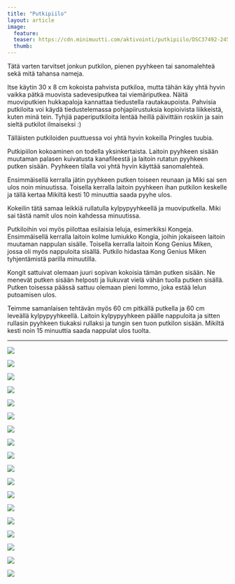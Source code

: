```yaml
---
title: "Putkipiilo"
layout: article
image:
  feature:
  teaser: https://cdn.minimuutti.com/aktivointi/putkipiilo/DSC37492-245px.jpg
  thumb:
---
```


Tätä varten tarvitset jonkun putkilon, pienen pyyhkeen tai sanomalehteä sekä mitä tahansa nameja.

Itse käytin 30 x 8 cm kokoista pahvista putkiloa, mutta tähän käy yhtä hyvin vaikka pätkä muovista sadevesiputkea tai viemäriputkea. Näitä muoviputkien hukkapaloja kannattaa tiedustella rautakaupoista. Pahvisia putkiloita voi käydä tiedustelemassa pohjapiirustuksia kopioivista liikkeistä, kuten minä tein. Tyhjiä paperiputkiloita lentää heillä päivittäin roskiin ja sain sieltä putkilot ilmaiseksi :)

Tälläisten putkiloiden puuttuessa voi yhtä hyvin kokeilla Pringles tuubia.

Putkipiilon kokoaminen on todella yksinkertaista. Laitoin pyyhkeen sisään muutaman palasen kuivatusta kanafileestä ja laitoin rutatun pyyhkeen putken sisään. Pyyhkeen tilalla voi yhtä hyvin käyttää sanomalehteä. 

Ensimmäisellä kerralla jätin pyyhkeen putken toiseen reunaan ja Miki sai sen ulos noin minuutissa. Toisella kerralla laitoin pyyhkeen ihan putkilon keskelle ja tällä kertaa Mikiltä kesti 10 minuuttia saada pyyhe ulos.

Kokeilin tätä samaa leikkiä rullatulla kylpypyyhkeellä ja muoviputkella. Miki sai tästä namit ulos noin kahdessa minuutissa.

Putkiloihin voi myös piilottaa esilaisia leluja, esimerkiksi Kongeja. Ensimmäisellä kerralla laitoin kolme lumiukko Kongia, joihin jokaiseen laitoin muutaman nappulan sisälle. Toisella kerralla laitoin Kong Genius Miken, jossa oli myös nappuloita sisällä. Putkilo hidastaa Kong Genius Miken tyhjentämistä parilla minuutilla.

Kongit sattuivat olemaan juuri sopivan kokoisia tämän putken sisään. Ne menevät putken sisään helposti ja liukuvat vielä vähän tuolla putken sisällä. Putken toisessa päässä sattuu olemaan pieni lommo, joka estää lelun putoamisen ulos.

Teimme samanlaisen tehtävän myös 60 cm pitkällä putkella ja 60 cm leveällä kylpypyyhkeellä. Laitoin kylpypyyhkeen päälle nappuloita ja sitten rullasin pyyhkeen tiukaksi rullaksi ja tungin sen tuon putkilon sisään. Mikiltä kesti noin 15 minuuttia saada nappulat ulos tuolta.

---

![](https://cdn.minimuutti.com/aktivointi/putkipiilo/DSC37492-800px.jpg)

![](https://cdn.minimuutti.com/aktivointi/putkipiilo/DSC37386-800px.jpg)

![](https://cdn.minimuutti.com/aktivointi/putkipiilo/DSC37474-800px.jpg)

![](https://cdn.minimuutti.com/aktivointi/putkipiilo/DSC37439-800px.jpg)

![](https://cdn.minimuutti.com/aktivointi/putkipiilo/DSC37484-800px.jpg)

![](https://cdn.minimuutti.com/aktivointi/putkipiilo/DSC37631-800px.jpg)

![](https://cdn.minimuutti.com/aktivointi/putkipiilo/DSC42999-800px.jpg)

![](https://cdn.minimuutti.com/aktivointi/putkipiilo/DSC43028-800px.jpg)

![](https://cdn.minimuutti.com/aktivointi/putkipiilo/DSC43057-800px.jpg)

![](https://cdn.minimuutti.com/aktivointi/putkipiilo/DSC46277-800px.jpg)

![](https://cdn.minimuutti.com/aktivointi/putkipiilo/DSC47917-800px.jpg)

![](https://cdn.minimuutti.com/aktivointi/putkipiilo/DSC47921-800px.jpg)

![](https://cdn.minimuutti.com/aktivointi/putkipiilo/DSC47941-800px.jpg)

![](https://cdn.minimuutti.com/aktivointi/putkipiilo/DSC47952-800px.jpg)

![](https://cdn.minimuutti.com/aktivointi/putkipiilo/DSC51455-800px.jpg)

![](https://cdn.minimuutti.com/aktivointi/putkipiilo/DSC51482-800px.jpg)

![](https://cdn.minimuutti.com/aktivointi/putkipiilo/DSC51541-800px.jpg)

![](https://cdn.minimuutti.com/aktivointi/putkipiilo/DSC51752-800px.jpg)
